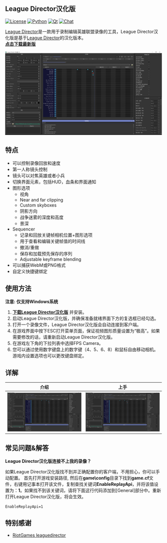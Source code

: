 ## League Director汉化版
[![License](https://img.shields.io/badge/license-Apache%202-blue.svg)](https://github.com/riotgames/leaguedirector/blob/master/LICENSE)
[![Python](https://img.shields.io/badge/python-3.7-brightgreen.svg)](https://www.python.org/downloads/release/python-372/)
[![Qt](https://img.shields.io/badge/pyside2-5.12.0-brightgreen.svg)](https://www.qt.io/qt-for-python)
[![Chat](https://img.shields.io/badge/chat-on%20QQ-brightgreen.svg)]()

[League Director](https://github.com/RiotGames/leaguedirector)是一款用于录制编辑英雄联盟录像的工具，League Director汉化版是基于[League Director](https://github.com/RiotGames/leaguedirector)的汉化版本。  
**[点击下载最新版](https://github.com/J1uT0ng/leaguedirector/releases/latest)**

![Screenshot](resources/screenshot.png)

## 特点

* 可以控制录像回放和速度
* 第一人称镜头控制
* 镜头可以对焦英雄或者小兵
* 切换界面元素，包括HUD，血条和界面通知
* 图形选项
  - 视角
  - Near and far clipping
  - Custom skyboxes
  - 阴影方向
  - 战争迷雾的深度和高度
  - 景深
* Sequencer
  - 记录和回放关键帧相机位置+图形选项
  - 用于查看和编辑关键帧值的时间线
  - 撤消/重做
  - 保存和加载预先保存的序列
  - Adjustable keyframe blending
* 可以捕获WebM或PNG格式
* 自定义快捷键绑定

## 使用方法

**注意: 仅支持Windows系统**

1. **[下载League Director汉化版](https://github.com/J1uT0ng/leaguedirector/releases/latest)** 并安装。
2. 启动League Director汉化版，并确保准备就绪界面下方的复选框已经勾选。
3. 打开一个录像文件，League Director汉化版会自动连接到客户端。
4. 在游戏界面中按下ESC打开菜单页面，保证视频图形质量设置为“极高”。如果需要修改的话，请重新启动League Director汉化版。
5. 在游戏左下角的下拉列表中选择FPS Camera。
6. 您可以通过使用数字键盘上的数字键（4、5、6、8）和鼠标自由移动相机。 游戏内设置选项也可以更改键盘绑定。

## 详解
介绍 | 上手
------------ | -------------
[![点击查看介绍视频](resources/screenshot.png)](B站链接 "League Director汉化版介绍")|[![点击查看教程视频](resources/screenshot.png)](B站链接 "League Director 汉化版使用教程")

## 常见问题&解答
**League Director汉化版连接不上我的录像？**

如果League Director汉化版找不到并正确配置你的客户端，不用担心，你可以手动配置。 首先打开游戏安装路径, 然后在**game\config**目录下找到**game.cf**文件，右键用记事本打开该文件，复制查找关键词**EnableReplayApi**，并将该值设置为：**1**。如果找不到该关键词，请将下面这行代码添加到[General]部分中。重新打开League Director汉化版，将会生效。
```
EnableReplayApi=1
```

## 特别感谢
 * [RiotGames leaguedirector](https://github.com/RiotGames/leaguedirector)
